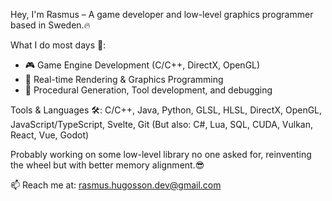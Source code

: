 Hey, I'm Rasmus – A game developer and low-level graphics programmer based in Sweden.🔥

What I do most days 🧠:
- 🎮 Game Engine Development (C/C++, DirectX, OpenGL)
- 🎨 Real-time Rendering & Graphics Programming
- 🧱 Procedural Generation, Tool development, and debugging

Tools & Languages 🛠️:
C/C++, Java, Python, GLSL, HLSL, DirectX, OpenGL, JavaScript/TypeScript, Svelte, Git
(But also: C#, Lua, SQL, CUDA, Vulkan, React, Vue, Godot)

Probably working on some low-level library no one asked for, reinventing the wheel but with better memory alignment.😎

📫 Reach me at: [rasmus.hugosson.dev@gmail.com](mailto:rasmus.hugosson.dev@gmail.com)

<!---
rasmushugosson/rasmushugosson is a ✨ special ✨ repository because its `README.md` (this file) appears on your GitHub profile.
You can click the Preview link to take a look at your changes.
--->
